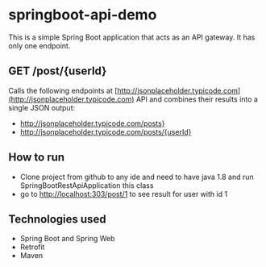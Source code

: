 # springboot-api-demo

This is a simple Spring Boot application that acts as an API gateway. It has only one endpoint.


## GET /post/{userId}

Calls the following endpoints at [http://jsonplaceholder.typicode.com](http://jsonplaceholder.typicode.com) API and combines their results into a single JSON output:
* http://jsonplaceholder.typicode.com/posts}
* http://jsonplaceholder.typicode.com/posts/{userId}


## How to run

* Clone project from github to any ide and need to have java 1.8  and run SpringBootRestApiApplication this class
* go to [http://localhost:303/post/1](http://localhost:8080/post/1) to see result for user with id 1


## Technologies used

* Spring Boot and Spring Web
* Retrofit
* Maven
